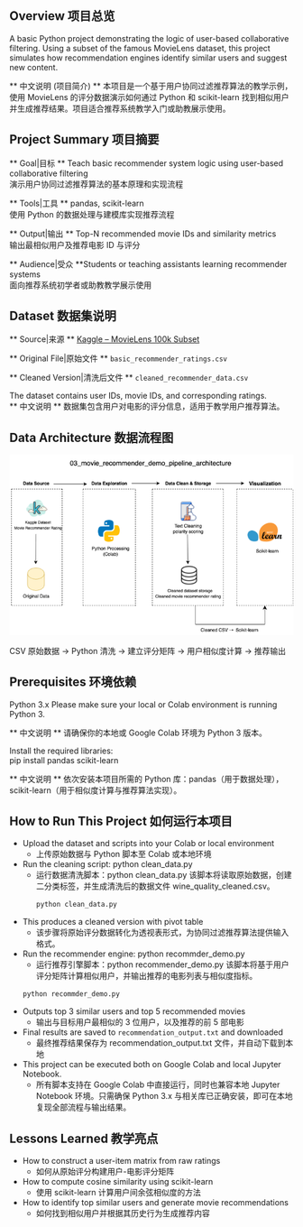 ## Overview 项目总览

A basic Python project demonstrating the logic of user-based collaborative filtering. Using a subset of the famous MovieLens dataset, this project simulates how recommendation engines identify similar users and suggest new content.

** 中文说明 (项目简介) ** 本项目是一个基于用户协同过滤推荐算法的教学示例，使用 MovieLens 的评分数据演示如何通过 Python 和 scikit-learn 找到相似用户并生成推荐结果。项目适合推荐系统教学入门或助教展示使用。

## Project Summary 项目摘要

** Goal|目标 ** Teach basic recommender system logic using user-based collaborative filtering  
  演示用户协同过滤推荐算法的基本原理和实现流程  

** Tools|工具 ** pandas, scikit-learn  
  使用 Python 的数据处理与建模库实现推荐流程  

** Output|输出 ** Top-N recommended movie IDs and similarity metrics  
  输出最相似用户及推荐电影 ID 与评分  

** Audience|受众 **Students or teaching assistants learning recommender systems  
  面向推荐系统初学者或助教教学展示使用

## Dataset 数据集说明

** Source|来源 ** [Kaggle – MovieLens 100k Subset](https://www.kaggle.com/datasets/abhikjha/movielens-100k)  

** Original File|原始文件 ** `basic_recommender_ratings.csv`  

** Cleaned Version|清洗后文件 ** `cleaned_recommender_data.csv`  

The dataset contains user IDs, movie IDs, and corresponding ratings.  
** 中文说明 ** 数据集包含用户对电影的评分信息，适用于教学用户推荐算法。

## Data Architecture 数据流程图

![Pipeline Diagram](movie_recommender_demo_pipeline.png)  

CSV 原始数据 → Python 清洗 → 建立评分矩阵 → 用户相似度计算 → 推荐输出

## Prerequisites 环境依赖

Python 3.x
Please make sure your local or Colab environment is running Python 3.
  
** 中文说明 ** 请确保你的本地或 Google Colab 环境为 Python 3 版本。

Install the required libraries:  
pip install pandas scikit-learn

** 中文说明 ** 依次安装本项目所需的 Python 库：pandas（用于数据处理），scikit-learn（用于相似度计算与推荐算法实现）。

## How to Run This Project 如何运行本项目

- Upload the dataset and scripts into your Colab or local environment  
  * 上传原始数据与 Python 脚本至 Colab 或本地环境
- Run the cleaning script: python clean_data.py
  * 运行数据清洗脚本：python clean_data.py 该脚本将读取原始数据，创建二分类标签，并生成清洗后的数据文件 wine_quality_cleaned.csv。
     ```bash
     python clean_data.py
     ```  
- This produces a cleaned version with pivot table
  * 该步骤将原始评分数据转化为透视表形式，为协同过滤推荐算法提供输入格式。
- Run the recommender engine: python recommder_demo.py
  * 运行推荐引擎脚本：python recommender_demo.py 该脚本将基于用户评分矩阵计算相似用户，并输出推荐的电影列表与相似度指标。
   ```bash
   python recommder_demo.py
   ```
- Outputs top 3 similar users and top 5 recommended movies
  * 输出与目标用户最相似的 3 位用户，以及推荐的前 5 部电影
- Final results are saved to `recommendation_output.txt` and downloaded
  * 最终推荐结果保存为 recommendation_output.txt 文件，并自动下载到本地
- This project can be executed both on Google Colab and local Jupyter Notebook.
  * 所有脚本支持在 Google Colab 中直接运行，同时也兼容本地 Jupyter Notebook 环境。只需确保 Python 3.x 与相关库已正确安装，即可在本地复现全部流程与输出结果。

## Lessons Learned 教学亮点

- How to construct a user-item matrix from raw ratings
  * 如何从原始评分构建用户-电影评分矩阵
- How to compute cosine similarity using scikit-learn  
  * 使用 scikit-learn 计算用户间余弦相似度的方法
- How to identify top similar users and generate movie recommendations 
  * 如何找到相似用户并根据其历史行为生成推荐内容
